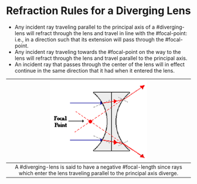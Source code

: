 # Refraction Rules for a Diverging Lens

- Any incident ray traveling parallel to the principal axis of a #diverging-lens will refract through the lens and travel in line with the #focal-point: i.e., in a direction such that its extension will pass through the #focal-point.
- Any incident ray traveling towards the #focal-point on the way to the lens will refract through the lens and travel parallel to the principal axis.
- An incident ray that passes through the center of the lens will in effect continue in the same direction that it had when it entered the lens.

| ![](../../../attachments/optical-microscopy-concepts/refraction_by_a_diverging_lens_221027_150138_EST.png) |
|:--:|
| A #diverging-lens is said to have a negative #focal-length since rays which enter the lens traveling parallel to the principal axis diverge. |